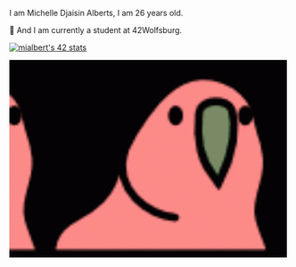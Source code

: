 I am Michelle Djaisin Alberts, I am 26 years old.

🐺 And I am currently a student at 42Wolfsburg.

[![mialbert's 42 stats](https://badge42.herokuapp.com/api/stats/mialbert?cursus=42cursus)](https://github.com/JaeSeoKim/badge42)

![Alt Text](croppedparrot.gif )

